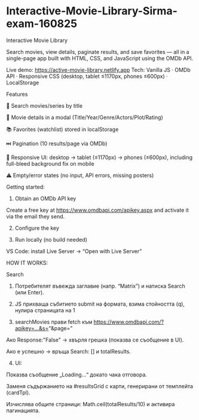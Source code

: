 # Interactive-Movie-Library-Sirma-exam-160825

Interactive Movie Library

Search movies, view details, paginate results, and save favorites — all in a single-page app built with HTML, CSS, and JavaScript using the OMDb API.

Live demo: https://active-movie-library.netlify.app
Tech: Vanilla JS · OMDb API · Responsive CSS (desktop, tablet ≤1170px, phones ≤600px) · LocalStorage

Features

🔎 Search movies/series by title

📄 Movie details in a modal (Title/Year/Genre/Actors/Plot/Rating)

📚 Favorites (watchlist) stored in localStorage

⏭️ Pagination (10 results/page via OMDb)

📱 Responsive UI: desktop → tablet (≤1170px) → phones (≤600px), including full-bleed background fix on mobile

⚠️ Empty/error states (no input, API errors, missing posters)

Getting started:
1) Obtain an OMDb API key

Create a free key at https://www.omdbapi.com/apikey.aspx and activate it via the email they send.

2) Configure the key

3) Run locally (no build needed)

VS Code: install Live Server → “Open with Live Server”

HOW IT WORKS:

Search

1. Потребителят въвежда заглавие (напр. “Matrix”) и натиска Search (или Enter).

2. JS прихваща събитието submit на формата, взима стойността (q), нулира страницата на 1




3. searchMovies прави fetch към https://www.omdbapi.com/?apikey=...&s=<q>&page=<n>

Ако Response:"False" → хвърля грешка (показва се съобщение в UI).

Ако е успешно → връща Search: [] и totalResults.

4. UI:

Показва съобщение „Loading…“ докато чака отговора.

Заменя съдържанието на #resultsGrid с карти, генерирани от темплейта (cardTpl).

Изчислява общите страници: Math.ceil(totalResults/10) и активира пагинацията.
